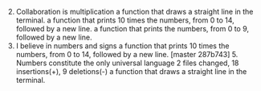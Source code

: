 2. Collaboration is multiplication
a function that draws a straight line in the terminal.
a function that prints 10 times the numbers, from 0 to 14, followed by a new line.
 a function that prints the numbers, from 0 to 9, followed by a new line.
4. I believe in numbers and signs
a function that prints 10 times the numbers, from 0 to 14, followed by a new line.
[master 287b743] 5. Numbers constitute the only universal language
 2 files changed, 18 insertions(+), 9 deletions(-)
 a function that draws a straight line in the terminal.
